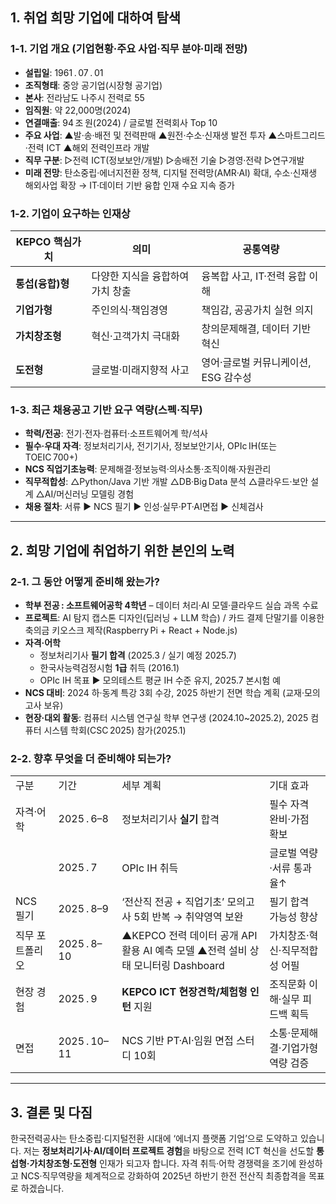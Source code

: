 ## 1. 취업 희망 기업에 대하여 탐색

### 1‑1. 기업 개요 (기업현황·주요 사업·직무 분야·미래 전망)
- **설립일**: 1961 . 07 . 01 
- **조직형태**: 중앙 공기업(시장형 공기업)
- **본사**: 전라남도 나주시 전력로 55
- **임직원**: 약 22,000명(2024)
- **연결매출**: 94 조 원(2024) / 글로벌 전력회사 Top 10
- **주요 사업**: ▲발·송·배전 및 전력판매 ▲원전·수소·신재생 발전 투자 ▲스마트그리드·전력 ICT ▲해외 전력인프라 개발 
- **직무 구분**: ▷전력 ICT(정보보안/개발) ▷송배전 기술 ▷경영·전략 ▷연구개발
- **미래 전망**: 탄소중립·에너지전환 정책, 디지털 전력망(AMR·AI) 확대, 수소·신재생 해외사업 확장 → IT·데이터 기반 융합 인재 수요 지속 증가
    
### 1‑2. 기업이 요구하는 인재상

|KEPCO 핵심가치|의미|공통역량|
|---|---|---|
|**통섭(융합)형**|다양한 지식을 융합하여 가치 창출|융복합 사고, IT·전력 융합 이해|
|**기업가형**|주인의식·책임경영|책임감, 공공가치 실현 의지|
|**가치창조형**|혁신·고객가치 극대화|창의문제해결, 데이터 기반 혁신|
|**도전형**|글로벌·미래지향적 사고|영어·글로벌 커뮤니케이션, ESG 감수성|

### 1‑3. 최근 채용공고 기반 요구 역량(스펙·직무)
- **학력/전공**: 전기·전자·컴퓨터·소프트웨어계 학/석사  
- **필수·우대 자격**: 정보처리기사, 전기기사, 정보보안기사, OPIc IH(또는 TOEIC 700+)
- **NCS 직업기초능력**: 문제해결·정보능력·의사소통·조직이해·자원관리
- **직무적합성**: △Python/Java 기반 개발 △DB·Big Data 분석 △클라우드·보안 설계 △AI/머신러닝 모델링 경험
- **채용 절차**: 서류 ▶ NCS 필기 ▶ 인성·실무·PT·AI면접 ▶ 신체검사
    
---
## 2. 희망 기업에 취업하기 위한 본인의 노력

### 2‑1. 그 동안 어떻게 준비해 왔는가?
- **학부 전공 : 소프트웨어공학 4학년** – 데이터 처리·AI 모델·클라우드 실습 과목 수료 
- **프로젝트**: AI 탐지 캡스톤 디자인(딥러닝 + LLM 학습) / 카드 결제 단말기를 이용한 축의금 키오스크 제작(Raspberry Pi + React + Node.js)
- **자격·어학** 
    - 정보처리기사 **필기 합격** (2025.3 / 실기 예정 2025.7)      
    - 한국사능력검정시험 **1급** 취득 (2016.1)    
    - OPIc IH 목표 ▶ 모의테스트 평균 IH 수준 유지, 2025.7 본시험 예    
- **NCS 대비**: 2024 하·동계 특강 3회 수강, 2025 하반기 전면 학습 계획 (교재·모의고사 보유)  
- **현장·대외 활동**: 컴퓨터 시스템 연구실 학부 연구생 (2024.10~2025.2), 2025 컴퓨터 시스템 학회(CSC 2025) 참가(2025.1)
    
### 2‑2. 향후 무엇을 더 준비해야 되는가?

|          |              |                                                           |                    |
| -------- | ------------ | --------------------------------------------------------- | ------------------ |
| 구분       | 기간           | 세부 계획                                                     | 기대 효과              |
| 자격·어학    | 2025 . 6–8   | 정보처리기사 **실기** 합격                                          | 필수 자격 완비·가점 확보     |
|          | 2025 . 7     | OPIc IH 취득                                                | 글로벌 역량·서류 통과율↑     |
| NCS 필기   | 2025 . 8–9   | ‘전산직 전공 + 직업기초’ 모의고사 5회 반복 → 취약영역 보완                      | 필기 합격 가능성 향상       |
| 직무 포트폴리오 | 2025 . 8–10  | ▲KEPCO 전력 데이터 공개 API 활용 AI 예측 모델 ▲전력 설비 상태 모니터링 Dashboard | 가치창조·혁신·직무적합성 어필   |
| 현장 경험    | 2025 . 9     | **KEPCO ICT 현장견학/체험형 인턴** 지원                              | 조직문화 이해·실무 피드백 획득  |
| 면접       | 2025 . 10–11 | NCS 기반 PT·AI·임원 면접 스터디 10회                                | 소통·문제해결·기업가형 역량 검증 |

---
## 3. 결론 및 다짐
한국전력공사는 탄소중립·디지털전환 시대에 ‘에너지 플랫폼 기업’으로 도약하고 있습니다. 저는 **정보처리기사·AI/데이터 프로젝트 경험**을 바탕으로 전력 ICT 혁신을 선도할 **통섭형·가치창조형·도전형** 인재가 되고자 합니다. 자격 취득·어학 경쟁력을 조기에 완성하고 NCS·직무역량을 체계적으로 강화하여 2025년 하반기 한전 전산직 최종합격을 목표로 하겠습니다.